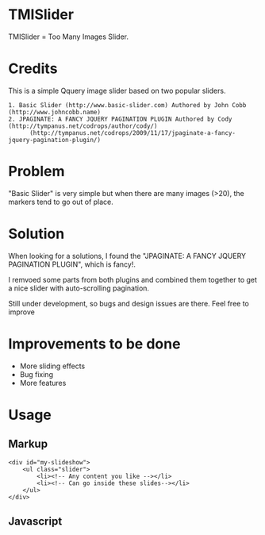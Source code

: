 TMISlider
=========

TMISlider = Too Many Images Slider.

Credits
=======

  This is a simple Qquery image slider based on two popular sliders.

    1. Basic Slider (http://www.basic-slider.com) Authored by John Cobb (http://www.johncobb.name)
    2. JPAGINATE: A FANCY JQUERY PAGINATION PLUGIN Authored by Cody (http://tympanus.net/codrops/author/cody/)
          (http://tympanus.net/codrops/2009/11/17/jpaginate-a-fancy-jquery-pagination-plugin/)

Problem
=======
  "Basic Slider" is very simple but when there are many images (>20), the markers tend to go out of place. 
  
  
Solution
========
  When looking for a solutions, I found the "JPAGINATE: A FANCY JQUERY PAGINATION PLUGIN", which is fancy!.
  
  I remvoed some parts from both plugins and combined them together to get a nice slider with auto-scrolling 
  pagination.
  
  Still under development, so bugs and design issues are there. Feel free to improve
  
Improvements to be done
=======================
  - More sliding effects
  - Bug fixing
  - More features
  
Usage
=====
  Markup
  ------

    <div id="my-slideshow">
        <ul class="slider">
            <li><!-- Any content you like --></li>
            <li><!-- Can go inside these slides--></li>
        </ul>
    </div>

  Javascript
  ----------
   <script class="secret-source">
     jQuery(document).ready(function($) {
          $('#my-slideshow').bjqs({
              'height' : 320,
              'width' : 620 
          });
      });   
   </script>
